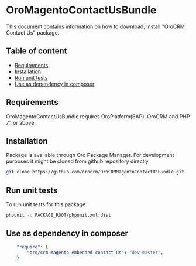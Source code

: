 OroMagentoContactUsBundle
=====================

This document contains information on how to download, install "OroCRM Contact Us" package.

Table of content
-----------------

- [Requirements](#requirements)
- [Installation](#installation)
- [Run unit tests](#run-unit-tests)
- [Use as dependency in composer](#use-as-dependency-in-composer)

Requirements
------------

OroMagentoContactUsBundle requires OroPlatform(BAP), OroCRM and PHP 7.1 or above.

Installation
------------

Package is available through Oro Package Manager.
For development purposes it might be cloned from github repository directly.

```bash
git clone https://github.com/orocrm/OroCRMMagentoContactUsBundle.git
```

Run unit tests
--------------

To run unit tests for this package:

```bash
phpunit -c PACKAGE_ROOT/phpunit.xml.dist
```

Use as dependency in composer
-----------------------------

```yaml
    "require": {
        "oro/crm-magento-embedded-contact-us": "dev-master",
    }
```
